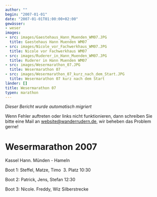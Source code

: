 ```yaml
---
author: ""
begin: "2007-01-01"
date: "2007-01-01T01:00:00+02:00"
gewässer:
- weser
images:
- src: images/Gaestehaus_Hann_Muenden_WM07.JPG
  title: Gaestehaus Hann Muenden WM07
- src: images/Nicole_vor_Fachwerkhaus_WM07.JPG
  title: Nicole vor Fachwerkhaus WM07
- src: images/Ruderer_in_Hann_Muenden_WM07.JPG
  title: Ruderer in Hann Muenden WM07
- src: images/Wesermarathon_07.JPG
  title: Wesermarathon 07
- src: images/Wesermarathon_07_kurz_nach_dem_Start.JPG
  title: Wesermarathon 07 kurz nach dem Start
länder: []
title: Wesermarathon 07
typen: marathon
---
```



*Dieser Bericht wurde automatisch migriert*

Wenn Fehler auftreten oder links nicht funktionieren, dann schreiben Sie bitte eine Mail an website@wanderrudern.de, wir beheben das Problem gerne!



# Wesermarathon 2007


Kassel Hann. Münden - Hameln

Boot 1: Steffel, Matze, Timo  3. Platz 10:30

Boot 2: Patrick, Jens, Stefan 12:30

Boot 3: Nicole. Freddy, Wiz Silberstrecke
